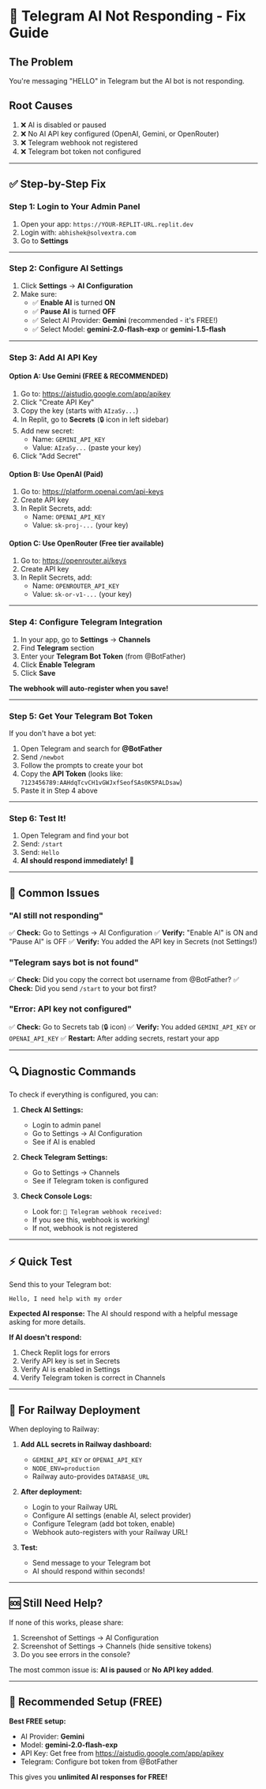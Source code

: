 # 🔧 Telegram AI Not Responding - Fix Guide

## The Problem
You're messaging "HELLO" in Telegram but the AI bot is not responding.

## Root Causes
1. ❌ AI is disabled or paused
2. ❌ No AI API key configured (OpenAI, Gemini, or OpenRouter)
3. ❌ Telegram webhook not registered
4. ❌ Telegram bot token not configured

---

## ✅ Step-by-Step Fix

### Step 1: Login to Your Admin Panel
1. Open your app: `https://YOUR-REPLIT-URL.replit.dev`
2. Login with: `abhishek@solvextra.com`
3. Go to **Settings**

---

### Step 2: Configure AI Settings
1. Click **Settings** → **AI Configuration**
2. Make sure:
   - ✅ **Enable AI** is turned **ON**
   - ✅ **Pause AI** is turned **OFF**
   - ✅ Select AI Provider: **Gemini** (recommended - it's FREE!)
   - ✅ Select Model: **gemini-2.0-flash-exp** or **gemini-1.5-flash**

---

### Step 3: Add AI API Key

#### Option A: Use Gemini (FREE & RECOMMENDED)
1. Go to: https://aistudio.google.com/app/apikey
2. Click "Create API Key"
3. Copy the key (starts with `AIzaSy...`)
4. In Replit, go to **Secrets** (🔒 icon in left sidebar)
5. Add new secret:
   - Name: `GEMINI_API_KEY`
   - Value: `AIzaSy...` (paste your key)
6. Click "Add Secret"

#### Option B: Use OpenAI (Paid)
1. Go to: https://platform.openai.com/api-keys
2. Create API key
3. In Replit Secrets, add:
   - Name: `OPENAI_API_KEY`
   - Value: `sk-proj-...` (your key)

#### Option C: Use OpenRouter (Free tier available)
1. Go to: https://openrouter.ai/keys
2. Create API key
3. In Replit Secrets, add:
   - Name: `OPENROUTER_API_KEY`
   - Value: `sk-or-v1-...` (your key)

---

### Step 4: Configure Telegram Integration
1. In your app, go to **Settings** → **Channels**
2. Find **Telegram** section
3. Enter your **Telegram Bot Token** (from @BotFather)
4. Click **Enable Telegram**
5. Click **Save**

**The webhook will auto-register when you save!**

---

### Step 5: Get Your Telegram Bot Token

If you don't have a bot yet:

1. Open Telegram and search for **@BotFather**
2. Send `/newbot`
3. Follow the prompts to create your bot
4. Copy the **API Token** (looks like: `7123456789:AAHdqTcvCH1vGWJxfSeofSAs0K5PALDsaw`)
5. Paste it in Step 4 above

---

### Step 6: Test It!

1. Open Telegram and find your bot
2. Send: `/start`
3. Send: `Hello`
4. **AI should respond immediately!** 🎉

---

## 🚨 Common Issues

### "AI still not responding"
✅ **Check:** Go to Settings → AI Configuration
✅ **Verify:** "Enable AI" is ON and "Pause AI" is OFF
✅ **Verify:** You added the API key in Secrets (not Settings!)

### "Telegram says bot is not found"
✅ **Check:** Did you copy the correct bot username from @BotFather?
✅ **Check:** Did you send `/start` to your bot first?

### "Error: API key not configured"
✅ **Check:** Go to Secrets tab (🔒 icon)
✅ **Verify:** You added `GEMINI_API_KEY` or `OPENAI_API_KEY`
✅ **Restart:** After adding secrets, restart your app

---

## 🔍 Diagnostic Commands

To check if everything is configured, you can:

1. **Check AI Settings:**
   - Login to admin panel
   - Go to Settings → AI Configuration
   - See if AI is enabled

2. **Check Telegram Settings:**
   - Go to Settings → Channels
   - See if Telegram token is configured

3. **Check Console Logs:**
   - Look for: `📨 Telegram webhook received:`
   - If you see this, webhook is working!
   - If not, webhook is not registered

---

## ⚡ Quick Test

Send this to your Telegram bot:
```
Hello, I need help with my order
```

**Expected AI response:**
The AI should respond with a helpful message asking for more details.

**If AI doesn't respond:**
1. Check Replit logs for errors
2. Verify API key is set in Secrets
3. Verify AI is enabled in Settings
4. Verify Telegram token is correct in Channels

---

## 🎯 For Railway Deployment

When deploying to Railway:

1. **Add ALL secrets in Railway dashboard:**
   - `GEMINI_API_KEY` or `OPENAI_API_KEY`
   - `NODE_ENV=production`
   - Railway auto-provides `DATABASE_URL`

2. **After deployment:**
   - Login to your Railway URL
   - Configure AI settings (enable AI, select provider)
   - Configure Telegram (add bot token, enable)
   - Webhook auto-registers with your Railway URL!

3. **Test:**
   - Send message to your Telegram bot
   - AI should respond within seconds!

---

## 🆘 Still Need Help?

If none of this works, please share:
1. Screenshot of Settings → AI Configuration
2. Screenshot of Settings → Channels (hide sensitive tokens)
3. Do you see errors in the console?

The most common issue is: **AI is paused** or **No API key added**.

---

## 📝 Recommended Setup (FREE)

**Best FREE setup:**
- AI Provider: **Gemini**
- Model: **gemini-2.0-flash-exp**
- API Key: Get free from https://aistudio.google.com/app/apikey
- Telegram: Configure bot token from @BotFather

This gives you **unlimited AI responses for FREE!**
